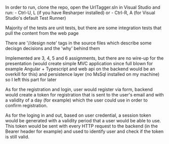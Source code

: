 In order to run, clone the repo, open the UrlTagger.sln in Visual Studio and run:
	- Ctrl-U, L (if you have Resharper installed) or
	- Ctrl-R, A (for Visual Studio's default Test Runner)
	
	
Majority of the tests are unit tests, but there are some integration tests that pull the content from the web page

There are '//design note' tags in the source files which describe some decisgn decisions and the 'why' behind them


Implemented are 3, 4, 5 and 6 assignments, but there are no wire-up for the 
	presentation (would create simple MVC application since full blown for example Angular + Typescript and web api on the backend would be an overkill for this) and 
	persistence layer (no MsSql installed on my machine) so I left this part for later

As for the registration and login, user would register via form, backend would create a token for registration that is sent to the user's email and with a validity of a day (for example) which the user could use in order to confirm registration.

As for the loging in and out, based on user credential, a session token would be generated with a validity period that a user would be able to use. This token would be sent with every HTTP request to the backend (in the Bearer header for example) and used to identify user and check if the token is still valid.